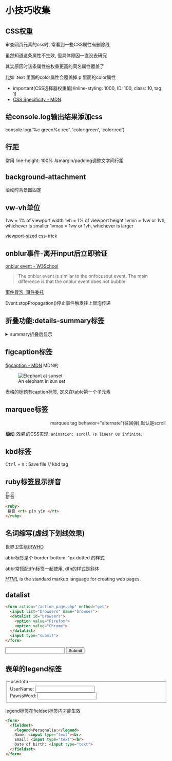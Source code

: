 # 小技巧收集

## CSS权重

审查网页元素的css时, 常看到一些CSS属性有删除线

虽然知道这条属性不生效, 但具体原因一直没去研究

其实原因时该条属性被权重更高的同名属性覆盖了

比如 .text 里面的color属性会覆盖掉 p 里面的color属性

- important(CSS选择器权重值)/inline-styling: 1000, ID: 100, class: 10, tag: 1) 
- [CSS Specificity - MDN](https://developer.mozilla.org/en-US/docs/Web/CSS/Specificity)

## 给console.log输出结果添加css

console.log('%c green%c red', 'color:green', 'color:red')

## 行距

常用 line-height: 100% 与margin/padding调整文字间行距

## background-attachment

滚动时背景图固定

## vw-vh单位

1vw = 1% of viewport width
1vh = 1% of viewport height
1vmin = 1vw or 1vh, whichever is smaller
1vmax = 1vw or 1vh, whichever is larger

[viewport-sized css-trick](https://css-tricks.com/viewport-sized-typography/)

## onblur事件-离开input后立即验证

[onblur event - W3School](https://www.w3schools.com/jsref/event_onblur.asp)

> The onblur event is similar to the onfocusout event. The main difference is that the onblur event does not bubble

[事件冒泡, 事件委托](https://segmentfault.com/a/1190000000470398)

Event.stopPropagation()停止事件触发往上冒泡传递

## 折叠功能:details-summary标签

<details>
<summary>
summary折叠后显示
</summary>
details被折叠内容...
</details>

## figcaption标签

[figcaption - MDN](https://developer.mozilla.org/en-US/docs/Web/HTML/Element/figcaption)
MDN的

<figure>
    <img src="//interactive-examples.mdn.mozilla.net/media/cc0-images/Elephant_In_Silhouette_Closer--660x480.jpg" alt="Elephant at sunset">
    <figcaption>An elephant in sun set</figcaption>
</figure>

表格的标题有caption标签, 定义在table第一个子元素

## marquee标签

<marquee behavior="alternate">marquee tag behavior="alternate"(往回弹),默认是scroll</marquee>

**滚动** *效果* 的CSS实现: `animation: scroll 7s linear 0s infinite;`

## kbd标签

<kbd>Ctrl</kbd> + <kbd>s</kbd> : Save file // kbd tag

## ruby标签显示拼音

<ruby>
 拼音 <rt> pīn yīn </rt>
</ruby>

```html
<ruby>
 拼音 <rt> pīn yīn </rt>
</ruby>
```

## 名词缩写(虚线下划线效果)

<p>世界卫生组织<abbr title="World Health Organization">WHO</abbr></p>

abbr标签是个 border-bottom: 1px dotted 的样式

abbr常搭配dfn标签一起使用, dfn的样式是斜体

<p><dfn><abbr title="HyperText Markup Language">HTML</abbr></dfn> is the standard markup language for creating web pages.</p>

## datalist

```html
<form action="/action_page.php" method="get">
  <input list="browsers" name="browser">
  <datalist id="browsers">
    <option value="Firefox">
    <option value="Chrome">
  </datalist>
  <input type="submit">
</form>
```

<form action="/action_page.php" method="get">
  <input list="browsers" name="browser">
  <datalist id="browsers">
    <option value="Firefox">
    <option value="Chrome">
  </datalist>
  <input type="submit">
</form>

## 表单的legend标签

<form>
  <fieldset>
    <legend>userInfo</legend>
    UserName: <input type="text"><br>
    PawssWord: <input type="text"><br>
  </fieldset>
</form>

legend标签在fieldset标签内才能生效

```html
<form>
  <fieldset>
    <legend>Personalia:</legend>
    Name: <input type="text"><br>
    Email: <input type="text"><br>
    Date of birth: <input type="text">
  </fieldset>
</form>
```
